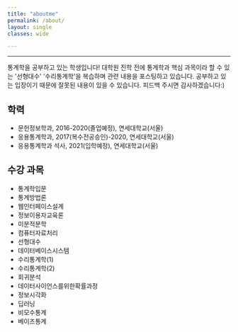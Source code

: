 ```yaml
---
title: "aboutme"
permalink: /about/
layout: single
classes: wide

---
```


---

통계학을 공부하고 있는 학생입니다!  대학원 진학 전에 통계학과 핵심 과목이라 할 수 있는 '선형대수' '수리통계학'을 복습하며 관련 내용을 포스팅하고 있습니다. 공부하고 있는 입장이기 때문에 잘못된 내용이 있을 수 있습니다. 피드백 주시면 감사하겠습니다:)

## 학력 

- 문헌정보학과, 2016-2020(졸업예정), 연세대학교(서울)<br/>
- 응용통계학과, 2017(복수전공승인)-2020, 연세대학교(서울)<br/>
- 응용통계학과 석사, 2021(입학예정), 연세대학교(서울)

## 수강 과목

- 통계학입문
- 통계방법론
- 웹인터페이스설계
- 정보이용자교육론
- 미분적분학
- 컴퓨터자료처리
- 선형대수
- 데이터베이스시스템
- 수리통계학(1)
- 수리통계학(2)
- 회귀분석
- 데이터사이언스를위한확률과정
- 정보시각화
- 딥러닝
- 비모수통계
- 베이즈통계
